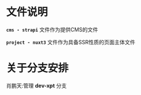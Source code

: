 # 文件说明
**`cms - strapi`** 文件作为提供CMS的文件


**`project - nuxt3`** 文件作为具备SSR性质的页面主体文件

# 关于分支安排
肖鹏天:管理 **dev-xpt** 分支